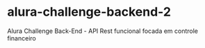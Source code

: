 # alura-challenge-backend-2
Alura Challenge Back-End - API Rest funcional focada em controle financeiro 
